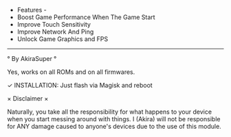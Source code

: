 - Features -
- Boost Game Performance When The Game Start
- Improve Touch Sensitivity
- Improve Network And Ping
- Unlock Game Graphics and FPS
----------------------------------------------------------
° By AkiraSuper °


Yes, works on all ROMs and on all firmwares.

✓ INSTALLATION: Just flash via Magisk and reboot

× Disclaimer ×

Naturally, you take all the responsibility for what happens to your device when you start messing around with things.
I (Akira) will not be responsible for ANY damage caused to anyone's devices due to the use of this module.

